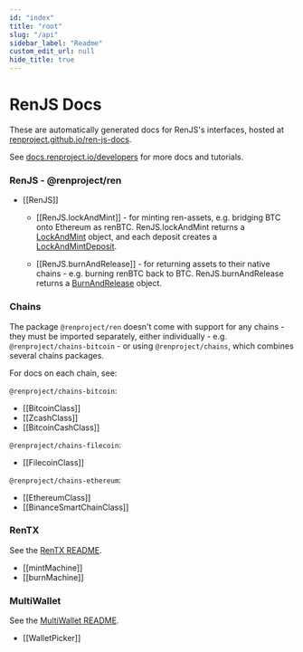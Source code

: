 ```yaml
---
id: "index"
title: "root"
slug: "/api"
sidebar_label: "Readme"
custom_edit_url: null
hide_title: true
---
```


# RenJS Docs

These are automatically generated docs for RenJS's interfaces, hosted at [renproject.github.io/ren-js-docs](https://renproject.github.io/ren-js-docs/).

See [docs.renproject.io/developers](https://docs.renproject.io/developers) for more docs and tutorials.

### RenJS - @renproject/ren

-   [[RenJS]]

    -   [[RenJS.lockAndMint]] - for minting ren-assets, e.g. bridging BTC onto Ethereum as renBTC.
        RenJS.lockAndMint returns a [LockAndMint](classes/ren_src_lockandmint.lockandmint.md) object, and each deposit creates a [LockAndMintDeposit](classes/ren_src_lockandmint.lockandmintdeposit.md).

    -   [[RenJS.burnAndRelease]] - for returning assets to their native chains - e.g. burning renBTC back to BTC.
        RenJS.burnAndRelease returns a [BurnAndRelease](classes/ren_src_burnandrelease.burnandrelease.md) object.

### Chains

The package `@renproject/ren` doesn't come with support for any chains - they must be imported separately, either
individually - e.g. `@renproject/chains-bitcoin` - or using `@renproject/chains`, which combines several chains
packages.

For docs on each chain, see:

`@renproject/chains-bitcoin`:

-   [[BitcoinClass]]
-   [[ZcashClass]]
-   [[BitcoinCashClass]]

`@renproject/chains-filecoin`:

-   [[FilecoinClass]]

`@renproject/chains-ethereum`:

-   [[EthereumClass]]
-   [[BinanceSmartChainClass]]

### RenTX

See the [RenTX README](https://github.com/renproject/ren-js/tree/feat/2.0.0-alpha.21/packages/lib/rentx).

-   [[mintMachine]]
-   [[burnMachine]]

### MultiWallet

See the [MultiWallet README](https://github.com/renproject/ren-js/tree/feat/2.0.0-alpha.21/packages/ui/multiwallet-ui).

-   [[WalletPicker]]
